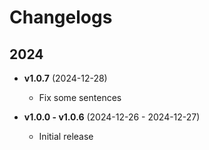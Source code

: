 # Changelogs

## 2024

- **v1.0.7** (2024-12-28)
  - Fix some sentences

- **v1.0.0 - v1.0.6** (2024-12-26 - 2024-12-27)
  - Initial release
